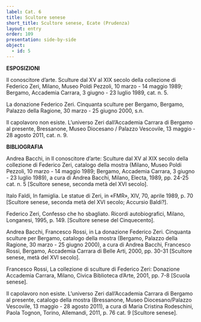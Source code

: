 ```yaml
---
label: Cat. 6
title: Scultore senese
short_title: Scultore senese, Ecate (Prudenza)
layout: entry
order: 109
presentation: side-by-side
object:
  - id: 5
---
```


**ESPOSIZIONI** 

Il conoscitore d’arte. Sculture dal XV al XIX secolo della collezione di Federico Zeri, Milano, Museo Poldi Pezzoli, 10 marzo - 14 maggio 1989; Bergamo, Accademia Carrara, 3 giugno - 23 luglio 1989, cat. n. 5.

La donazione Federico Zeri. Cinquanta sculture per Bergamo, Bergamo, Palazzo della Ragione, 30 marzo - 25 giugno 2000, s.n. 

Il capolavoro non esiste. L’universo Zeri dall’Accademia Carrara di Bergamo al presente, Bressanone, Museo Diocesano / Palazzo Vescovile, 13 maggio - 28 agosto 2011, cat. n. 9.


**BIBLIOGRAFIA**

Andrea Bacchi, in Il conoscitore d’arte: Sculture dal XV al XIX secolo della collezione di Federico Zeri, catalogo della mostra (Milano, Museo Poldi Pezzoli, 10 marzo - 14 maggio 1989; Bergamo, Accademia Carrara, 3 giugno - 23 luglio 1989), a cura di Andrea Bacchi, Milano, Electa, 1989, pp. 24-25 cat. n. 5 [Scultore senese, seconda metà del XVI secolo].

Italo Faldi, In famiglia. Le statue di Zeri, in «FMR», XIV, 70, aprile 1989, p. 70 [Scultore senese, seconda metà del XVI secolo; Accursio Baldi?].

Federico Zeri, Confesso che ho sbagliato. Ricordi autobiografici, Milano, Longanesi, 1995, p. 149. [Scultore senese del Cinquecento].

Andrea Bacchi, Francesco Rossi, in La donazione Federico Zeri. Cinquanta sculture per Bergamo, catalogo della mostra (Bergamo, Palazzo della Ragione, 30 marzo - 25 giugno 2000), a cura di Andrea Bacchi, Francesco Rossi, Bergamo, Accademia Carrara di Belle Arti, 2000, pp. 30-31 [Scultore senese, metà del XVI secolo].

Francesco Rossi, La collezione di sculture di Federico Zeri: Donazione Accademia Carrara, Milano, Civica Biblioteca d’Arte, 2001, pp. 7-8 [Scuola senese].

Il capolavoro non esiste. L’universo Zeri dall’Accademia Carrara di Bergamo al presente, catalogo della mostra (Bressanone, Museo Diocesano/Palazzo Vescovile, 13 maggio - 28 agosto 2011), a cura di Maria Cristina Rodeschini, Paola Tognon, Torino, Allemandi, 2011, p. 76 cat. 9 [Scultore senese].

